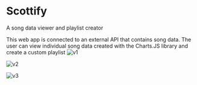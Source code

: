 # Scottify
A song data viewer and playlist creator

This web app is connected to an external API that contains song data. 
The user can view individual song data created with the Charts.JS library and create a custom playlist
![v1](https://user-images.githubusercontent.com/77460587/213609286-801949e0-3678-4142-b7c7-a6728d1f31fa.png)

![v2](https://user-images.githubusercontent.com/77460587/213609343-2685520d-dd5a-43dd-9537-fa678fcc03cf.png)

![v3](https://user-images.githubusercontent.com/77460587/213609363-89c84579-1ed4-4357-aae7-5878b6e8d12d.png)
